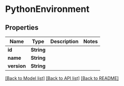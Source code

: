 # PythonEnvironment

## Properties

Name | Type | Description | Notes
------------ | ------------- | ------------- | -------------
**id** | **String** |  | 
**name** | **String** |  | 
**version** | **String** |  | 

[[Back to Model list]](../README.md#documentation-for-models) [[Back to API list]](../README.md#documentation-for-api-endpoints) [[Back to README]](../README.md)


